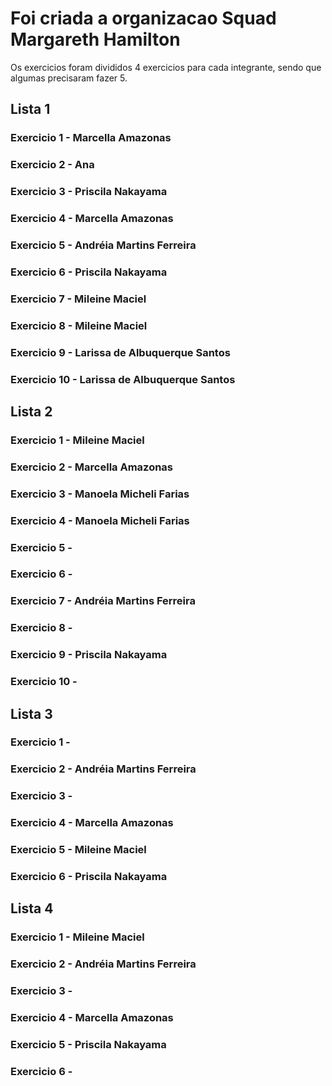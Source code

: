 # Foi criada a organizacao Squad Margareth Hamilton 
 Os exercicios foram divididos 4 exercicios para cada integrante, 
 sendo que algumas precisaram fazer 5.

## Lista 1
### Exercicio 1 - Marcella Amazonas
### Exercicio 2 - Ana
### Exercicio 3 - Priscila Nakayama
### Exercicio 4 - Marcella Amazonas
### Exercicio 5 - Andréia Martins Ferreira
### Exercicio 6 - Priscila Nakayama
### Exercicio 7 - Mileine Maciel
### Exercicio 8 - Mileine Maciel
### Exercicio 9 - Larissa de Albuquerque Santos
### Exercicio 10 - Larissa de Albuquerque Santos

## Lista 2
### Exercicio 1 - Mileine Maciel
### Exercicio 2 - Marcella Amazonas
### Exercicio 3 - Manoela Micheli Farias
### Exercicio 4 - Manoela Micheli Farias
### Exercicio 5 - 
### Exercicio 6 - 
### Exercicio 7 - Andréia Martins Ferreira
### Exercicio 8 - 
### Exercicio 9 - Priscila Nakayama
### Exercicio 10 - 

## Lista 3
### Exercicio 1 - 
### Exercicio 2 - Andréia Martins Ferreira
### Exercicio 3 - 
### Exercicio 4 - Marcella Amazonas
### Exercicio 5 - Mileine Maciel
### Exercicio 6 - Priscila Nakayama


## Lista 4
### Exercicio 1 - Mileine Maciel
### Exercicio 2 - Andréia Martins Ferreira
### Exercicio 3 - 
### Exercicio 4 - Marcella Amazonas
### Exercicio 5 - Priscila Nakayama
### Exercicio 6 - 
